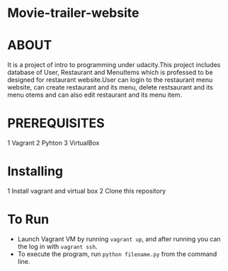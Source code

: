 # Movie-trailer-website

# ABOUT
It is a project of intro to programming under udacity.This project includes database of User,
Restaurant and MenuItems  which is professed to be designed for restaurant website.User can login to the restaurant menu website, 
can create restaurant and its menu, delete restsaurant and its menu otems and can also edit restaurant and its menu item.

# PREREQUISITES
1 Vagrant
2 Pyhton 
3 VirtualBox

# Installing

1 Install vagrant and virtual box
2 Clone this repository

# To Run
* Launch Vagrant VM by running `vagrant up`, and after running you can the log in with `vagrant ssh`.
* To execute the program, run `python filename.py` from the command line.

